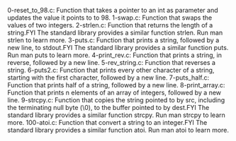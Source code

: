 0-reset_to_98.c: Function that takes a pointer to an int as parameter and updates the value it points to to 98.
1-swap.c: Function that swaps the values of two integers.
2-strlen.c: Function that returns the length of a string.FYI The standard library provides a similar function strlen. Run man strlen to learn more.
3-puts.c: Function that prints a string, followed by a new line, to stdout.FYI The standard library provides a similar function puts. Run man puts to learn more.
4-print_rev.c: Function that prints a string, in reverse, followed by a new line.
5-rev_string.c: Function that reverses a string.
6-puts2.c: Function that prints every other character of a string, starting with the first character, followed by a new line.
7-puts_half.c: Function that prints half of a string, followed by a new line.
8-print_array.c: Function that prints n elements of an array of integers, followed by a new line.
9-strcpy.c: Function that copies the string pointed to by src, including the terminating null byte (\0), to the buffer pointed to by dest.FYI The standard library provides a similar function strcpy. Run man strcpy to learn more.
100-atoi.c: Function that convert a string to an integer.FYI The standard library provides a similar function atoi. Run man atoi to learn more.
